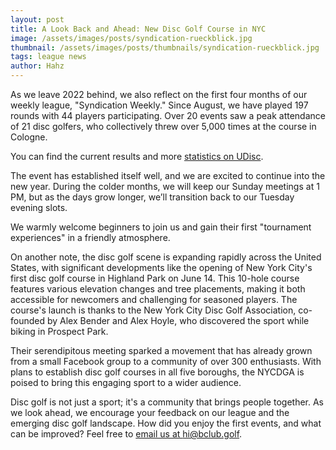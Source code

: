 ```yaml
---
layout: post
title: A Look Back and Ahead: New Disc Golf Course in NYC
image: /assets/images/posts/syndication-rueckblick.jpg
thumbnail: /assets/images/posts/thumbnails/syndication-rueckblick.jpg
tags: league news
author: Hahz 
---
```


As we leave 2022 behind, we also reflect on the first four months of our weekly league, "Syndication Weekly." Since August, we have played 197 rounds with 44 players participating. Over 20 events saw a peak attendance of 21 disc golfers, who collectively threw over 5,000 times at the course in Cologne.

You can find the current results and more [statistics on UDisc](https://udisc.com/leagues/syndication-weekly/1-Jan-ECG8?tab=standings).

The event has established itself well, and we are excited to continue into the new year. During the colder months, we will keep our Sunday meetings at 1 PM, but as the days grow longer, we’ll transition back to our Tuesday evening slots.

We warmly welcome beginners to join us and gain their first "tournament experiences" in a friendly atmosphere.

On another note, the disc golf scene is expanding rapidly across the United States, with significant developments like the opening of New York City's first disc golf course in Highland Park on June 14. This 10-hole course features various elevation changes and tree placements, making it both accessible for newcomers and challenging for seasoned players. The course's launch is thanks to the New York City Disc Golf Association, co-founded by Alex Bender and Alex Hoyle, who discovered the sport while biking in Prospect Park.

Their serendipitous meeting sparked a movement that has already grown from a small Facebook group to a community of over 300 enthusiasts. With plans to establish disc golf courses in all five boroughs, the NYCDGA is poised to bring this engaging sport to a wider audience.

Disc golf is not just a sport; it's a community that brings people together. As we look ahead, we encourage your feedback on our league and the emerging disc golf landscape. How did you enjoy the first events, and what can be improved? Feel free to [email us at hi@bclub.golf](mailto:hi@bclub.golf).
